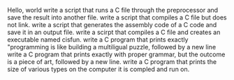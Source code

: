 Hello, world
write a script that runs a C file through the preprocessor and save the result into another file.
write a script that compiles a C file but does not link.
write a script that generates the assembly code of a C code and save it in an output file.
write a scirpt that compiles a C file and creates an executable named cisfun.
write a C program that prints exactly "programming is like building a multiligual puzzle, followed by a new line
write a C program that prints exactly with proper grammar, but the outcome is a piece of art, followed by a new line.
write a C program that prints the size of various types on the computer it is compled and run on.
